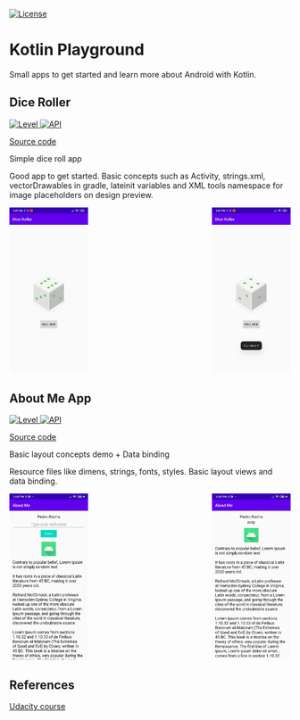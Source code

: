<a href="https://opensource.org/licenses/Apache-2.0"><img alt="License" src="https://img.shields.io/badge/License-Apache%202.0-blue.svg"/></a>

# Kotlin Playground
Small apps to get started and learn more about Android with Kotlin. 

## Dice Roller
<a align="center" href="https://img.shields.io/badge/API-19%2B-brightgreen.svg?style=flat">
    <img alt="Level" src="https://img.shields.io/badge/Level-Beginner-green"/>
</a>
<a align="center" href="https://img.shields.io/badge/API-19%2B-brightgreen.svg?style=flat">
    <img alt="API" src="https://img.shields.io/badge/API-19%2B-brightgreen.svg?style=flat"/>
</a>

[Source code](https://github.com/Pedr0Rocha/kotlin-playground/tree/master/DiceRoller)

Simple dice roll app

Good app to get started. Basic concepts such as Activity, strings.xml, vectorDrawables in gradle, lateinit variables and XML tools namespace for image placeholders on design preview.

<div width="100%">
    <img width="28%" src="DiceRoller/images/image1.jpeg">
    <img width="28%" src="DiceRoller/images/image2.jpeg" align="right">
</div>


## About Me App
<a align="center" href="https://img.shields.io/badge/API-19%2B-brightgreen.svg?style=flat">
    <img alt="Level" src="https://img.shields.io/badge/Level-Beginner-green"/>
</a>
<a align="center" href="https://img.shields.io/badge/API-19%2B-brightgreen.svg?style=flat">
    <img alt="API" src="https://img.shields.io/badge/API-19%2B-brightgreen.svg?style=flat"/>
</a>

[Source code](https://github.com/Pedr0Rocha/kotlin-playground/tree/master/AboutMe)

Basic layout concepts demo + Data binding

Resource files like dimens, strings, fonts, styles. Basic layout views and data binding. 

<div width="100%">
    <img width="28%" src="AboutMe/images/image1.jpeg">
    <img width="28%" src="AboutMe/images/image2.jpeg" align="right">
</div>

## References

[Udacity course](https://classroom.udacity.com/courses/ud9012)
